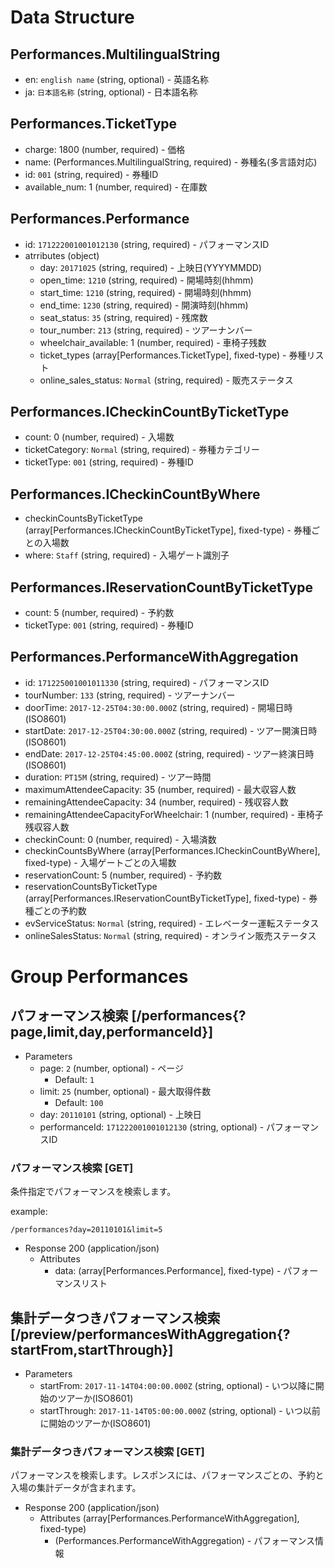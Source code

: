 # Data Structure

## Performances.MultilingualString
+ en: `english name` (string, optional) - 英語名称
+ ja: `日本語名称` (string, optional) - 日本語名称

## Performances.TicketType
+ charge: 1800 (number, required) - 価格
+ name: (Performances.MultilingualString, required) - 券種名(多言語対応)
+ id: `001` (string, required) - 券種ID
+ available_num: 1 (number, required) - 在庫数

## Performances.Performance
+ id: `171222001001012130` (string, required) - パフォーマンスID
+ atrributes (object)
    + day: `20171025` (string, required) - 上映日(YYYYMMDD)
    + open_time: `1210` (string, required) - 開場時刻(hhmm)
    + start_time: `1210` (string, required) - 開場時刻(hhmm)
    + end_time: `1230` (string, required) - 開演時刻(hhmm)
    + seat_status: `35` (string, required) - 残席数
    + tour_number: `213` (string, required) - ツアーナンバー
    + wheelchair_available: 1 (number, required) - 車椅子残数
    + ticket_types (array[Performances.TicketType], fixed-type) - 券種リスト
    + online_sales_status: `Normal` (string, required) - 販売ステータス

## Performances.ICheckinCountByTicketType
+ count: 0 (number, required) - 入場数
+ ticketCategory: `Normal` (string, required) - 券種カテゴリー
+ ticketType: `001` (string, required) - 券種ID

## Performances.ICheckinCountByWhere
+ checkinCountsByTicketType (array[Performances.ICheckinCountByTicketType], fixed-type) - 券種ごとの入場数
+ where: `Staff` (string, required) - 入場ゲート識別子

## Performances.IReservationCountByTicketType
+ count: 5 (number, required) - 予約数
+ ticketType: `001` (string, required) - 券種ID

## Performances.PerformanceWithAggregation
+ id: `171225001001011330` (string, required) - パフォーマンスID
+ tourNumber: `133` (string, required) - ツアーナンバー
+ doorTime: `2017-12-25T04:30:00.000Z` (string, required) - 開場日時(ISO8601)
+ startDate: `2017-12-25T04:30:00.000Z` (string, required) - ツアー開演日時(ISO8601)
+ endDate: `2017-12-25T04:45:00.000Z` (string, required) - ツアー終演日時(ISO8601)
+ duration: `PT15M` (string, required) - ツアー時間
+ maximumAttendeeCapacity: 35 (number, required) - 最大収容人数
+ remainingAttendeeCapacity: 34 (number, required) - 残収容人数
+ remainingAttendeeCapacityForWheelchair: 1 (number, required) - 車椅子残収容人数
+ checkinCount: 0 (number, required) - 入場済数
+ checkinCountsByWhere (array[Performances.ICheckinCountByWhere], fixed-type) - 入場ゲートごとの入場数
+ reservationCount: 5 (number, required) - 予約数
+ reservationCountsByTicketType (array[Performances.IReservationCountByTicketType], fixed-type) - 券種ごとの予約数
+ evServiceStatus: `Normal` (string, required) - エレベーター運転ステータス
+ onlineSalesStatus: `Normal` (string, required) - オンライン販売ステータス

# Group Performances

## パフォーマンス検索 [/performances{?page,limit,day,performanceId}]

+ Parameters
    + page: `2` (number, optional) - ページ
      + Default: `1`
    + limit: `25` (number, optional) - 最大取得件数
      + Default: `100`
    + day: `20110101` (string, optional) - 上映日
    + performanceId: `171222001001012130` (string, optional) - パフォーマンスID

### パフォーマンス検索 [GET]
条件指定でパフォーマンスを検索します。

example:
```no-highlight
/performances?day=20110101&limit=5
```

+ Response 200 (application/json)
    + Attributes
        + data: (array[Performances.Performance], fixed-type) - パフォーマンスリスト

<!-- include(../response/400.md) -->


## 集計データつきパフォーマンス検索 [/preview/performancesWithAggregation{?startFrom,startThrough}]

+ Parameters
    + startFrom: `2017-11-14T04:00:00.000Z` (string, optional) - いつ以降に開始のツアーか(ISO8601)
    + startThrough: `2017-11-14T05:00:00.000Z` (string, optional) - いつ以前に開始のツアーか(ISO8601)

### 集計データつきパフォーマンス検索 [GET]
パフォーマンスを検索します。レスポンスには、パフォーマンスごとの、予約と入場の集計データが含まれます。

+ Response 200 (application/json)
    + Attributes (array[Performances.PerformanceWithAggregation], fixed-type)
        + (Performances.PerformanceWithAggregation) - パフォーマンス情報

<!-- include(../response/400.md) -->
